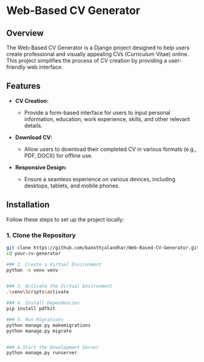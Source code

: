 # Web-Based CV Generator

## Overview

The Web-Based CV Generator is a Django project designed to help users create professional and visually appealing CVs (Curriculum Vitae) online. This project simplifies the process of CV creation by providing a user-friendly web interface.

## Features

- **CV Creation:**
  - Provide a form-based interface for users to input personal information, education, work experience, skills, and other relevant details.

- **Download CV:**
  - Allow users to download their completed CV in various formats (e.g., PDF, DOCX) for offline use.

- **Responsive Design:**
  - Ensure a seamless experience on various devices, including desktops, tablets, and mobile phones.

## Installation

Follow these steps to set up the project locally:

### 1. Clone the Repository
```bash
git clone https://github.com/banothjalandhar/Web-Based-CV-Generator.git
cd your-cv-generator

### 2. Create a Virtual Environment
python -m venv venv


### 3. Activate the Virtual Environment
.\venv\Scripts\activate

### 4. Install Dependencies
pip install pdfkit

### 5. Run Migrations
python manage.py makemigrations
python manage.py migrate


### 6.Start the Development Server
python manage.py runserver

